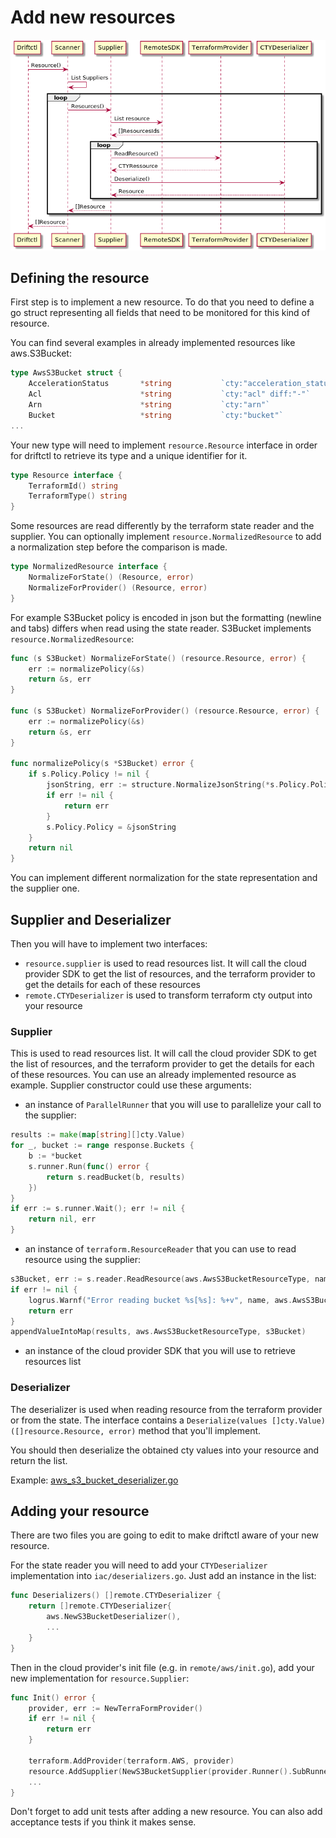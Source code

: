 # Add new resources

![Diagram](media/resource.png)

## Defining the resource

First step is to implement a new resource. To do that you need to define a go struct representing all fields that need to be monitored for this kind of resource.

You can find several examples in already implemented resources like aws.S3Bucket:

```go
type AwsS3Bucket struct {
	AccelerationStatus       *string           `cty:"acceleration_status"`
	Acl                      *string           `cty:"acl" diff:"-"`
	Arn                      *string           `cty:"arn"`
	Bucket                   *string           `cty:"bucket"`
...
```

Your new type will need to implement `resource.Resource` interface in order for driftctl to retrieve its type and a unique identifier for it.

```go
type Resource interface {
	TerraformId() string
	TerraformType() string
}
```

Some resources are read differently by the terraform state reader and the supplier. You can optionally implement `resource.NormalizedResource` to add a normalization step before the comparison is made.

```go
type NormalizedResource interface {
	NormalizeForState() (Resource, error)
	NormalizeForProvider() (Resource, error)
}
```

For example S3Bucket policy is encoded in json but the formatting (newline and tabs) differs when read using the state reader. S3Bucket implements `resource.NormalizedResource`:

```go
func (s S3Bucket) NormalizeForState() (resource.Resource, error) {
	err := normalizePolicy(&s)
	return &s, err
}

func (s S3Bucket) NormalizeForProvider() (resource.Resource, error) {
	err := normalizePolicy(&s)
	return &s, err
}

func normalizePolicy(s *S3Bucket) error {
	if s.Policy.Policy != nil {
		jsonString, err := structure.NormalizeJsonString(*s.Policy.Policy)
		if err != nil {
			return err
		}
		s.Policy.Policy = &jsonString
	}
	return nil
}
```

You can implement different normalization for the state representation and the supplier one.

## Supplier and Deserializer

Then you will have to implement two interfaces:

- `resource.supplier` is used to read resources list. It will call the cloud provider SDK to get the list of resources, and
  the terraform provider to get the details for each of these resources
- `remote.CTYDeserializer` is used to transform terraform cty output into your resource

### Supplier

This is used to read resources list. It will call the cloud provider SDK to get the list of resources, and the
terraform provider to get the details for each of these resources.
You can use an already implemented resource as example.
Supplier constructor could use these arguments:

- an instance of `ParallelRunner` that you will use to parallelize your call to the supplier:

```go
results := make(map[string][]cty.Value)
for _, bucket := range response.Buckets {
    b := *bucket
    s.runner.Run(func() error {
        return s.readBucket(b, results)
    })
}
if err := s.runner.Wait(); err != nil {
    return nil, err
}
```

- an instance of `terraform.ResourceReader` that you can use to read resource using the supplier:

```go
s3Bucket, err := s.reader.ReadResource(aws.AwsS3BucketResourceType, name)
if err != nil {
    logrus.Warnf("Error reading bucket %s[%s]: %+v", name, aws.AwsS3BucketResourceType, err)
    return err
}
appendValueIntoMap(results, aws.AwsS3BucketResourceType, s3Bucket)
```

- an instance of the cloud provider SDK that you will use to retrieve resources list

### Deserializer

The deserializer is used when reading resource from the terraform provider or from the state.
The interface contains a `Deserialize(values []cty.Value) ([]resource.Resource, error)` method that you'll implement.

You should then deserialize the obtained cty values into your resource and return the list.

Example: [aws_s3_bucket_deserializer.go](https://github.com/cloudskiff/driftctl/blob/main/pkg/resource/aws/deserializer/s3_bucket_deserializer.go)

## Adding your resource

There are two files you are going to edit to make driftctl aware of your new resource.

For the state reader you will need to add your `CTYDeserializer` implementation into `iac/deserializers.go`.
Just add an instance in the list:

```go
func Deserializers() []remote.CTYDeserializer {
	return []remote.CTYDeserializer{
        aws.NewS3BucketDeserializer(),
		...
	}
}
```

Then in the cloud provider's init file (e.g. in `remote/aws/init.go`), add your new implementation for `resource.Supplier`:

```go
func Init() error {
	provider, err := NewTerraFormProvider()
	if err != nil {
		return err
	}

	terraform.AddProvider(terraform.AWS, provider)
	resource.AddSupplier(NewS3BucketSupplier(provider.Runner().SubRunner(), s3.New(provider.session)))
	...
}
```

Don't forget to add unit tests after adding a new resource.
You can also add acceptance tests if you think it makes sense.
